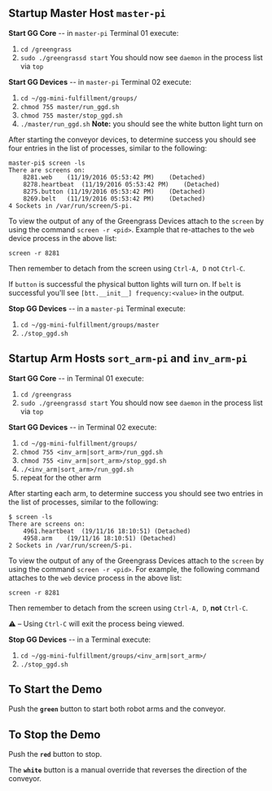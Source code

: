 ## Startup Master Host `master-pi`
**Start GG Core** -- in `master-pi` Terminal 01 execute:
1. `cd /greengrass`
1. `sudo ./greengrassd start`
You should now see `daemon` in the process list via `top`

**Start GG Devices** -- in `master-pi` Terminal 02 execute:

1. `cd ~/gg-mini-fulfillment/groups/`
1. `chmod 755 master/run_ggd.sh`
1. `chmod 755 master/stop_ggd.sh`
1. `./master/run_ggd.sh`
**Note:** you should see the white button light turn on

After starting the conveyor devices, to determine success you should see four 
entries in the list of processes, similar to the following:
```
master-pi$ screen -ls
There are screens on:
	8281.web	(11/19/2016 05:53:42 PM)	(Detached)
	8278.heartbeat	(11/19/2016 05:53:42 PM)	(Detached)
	8275.button	(11/19/2016 05:53:42 PM)	(Detached)
	8269.belt	(11/19/2016 05:53:42 PM)	(Detached)
4 Sockets in /var/run/screen/S-pi.
```
To view the output of any of the Greengrass Devices attach to the 
`screen` by using the command `screen -r <pid>`. Example that 
re-attaches to the `web` device process in the above list:
```
screen -r 8281
```
Then remember to detach from the screen using `Ctrl-A, D` not `Ctrl-C`.

If `button` is successful the physical button lights will turn on.
If `belt` is successful you'll see `[btt.__init__] frequency:<value>` in the output.

**Stop GG Devices** -- in a `master-pi` Terminal execute:
1. `cd ~/gg-mini-fulfillment/groups/master`
1. `./stop_ggd.sh`

## Startup Arm Hosts `sort_arm-pi` and `inv_arm-pi`
**Start GG Core** -- in Terminal 01 execute:
1. `cd /greengrass`
1. `sudo ./greengrassd start`
You should now see `daemon` in the process list via `top`

**Start GG Devices** -- in Terminal 02 execute:

1. `cd ~/gg-mini-fulfillment/groups/`
1. `chmod 755 <inv_arm|sort_arm>/run_ggd.sh`
1. `chmod 755 <inv_arm|sort_arm>/stop_ggd.sh`
1. `./<inv_arm|sort_arm>/run_ggd.sh`
1. repeat for the other arm

After starting each arm, to determine success you should see two 
entries in the list of processes, similar to the following:
```
$ screen -ls
There are screens on:
	4961.heartbeat	(19/11/16 18:10:51)	(Detached)
	4958.arm	(19/11/16 18:10:51)	(Detached)
2 Sockets in /var/run/screen/S-pi.
```
To view the output of any of the Greengrass Devices attach to the 
`screen` by using the command `screen -r <pid>`. For example, the following command 
attaches to the `web` device process in the above list:
```
screen -r 8281
```
Then remember to detach from the screen using `Ctrl-A, D`, **not** `Ctrl-C`. 

:warning: – Using `Ctrl-C` will exit the process being viewed.

**Stop GG Devices** -- in a Terminal execute:
1. `cd ~/gg-mini-fulfillment/groups/<inv_arm|sort_arm>/`
1. `./stop_ggd.sh`

## To Start the Demo
Push the **`green`** button to start both robot arms and the conveyor.

## To Stop the Demo
Push the **`red`** button to stop. 

The **`white`** button is a manual override that reverses the direction of the conveyor.
